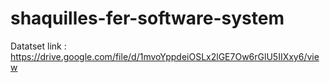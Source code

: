 # shaquilles-fer-software-system

Datatset link : https://drive.google.com/file/d/1mvoYppdeiOSLx2lGE7Ow6rGlU5IIXxy6/view
